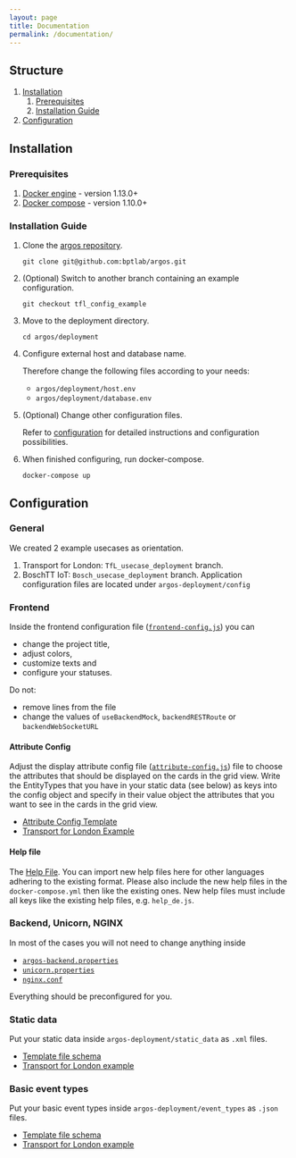 ```yaml
---
layout: page
title: Documentation
permalink: /documentation/
---
```


## Structure

1. [Installation](#installation)
    1. [Prerequisites](#prerequisites)
    1. [Installation Guide](#installation-guide)
1. [Configuration](#configuration)

## Installation

### Prerequisites
1. [Docker engine](https://www.docker.com/) - version 1.13.0+
1. [Docker compose](https://docs.docker.com/compose/install/) - version 1.10.0+

### Installation Guide

1. Clone the [argos repository](https://github.com/bptlab/argos).

    ```git clone git@github.com:bptlab/argos.git```
1. (Optional) Switch to another branch containing an example configuration.

    ```git checkout tfl_config_example```
1. Move to the deployment directory.

    ```cd argos/deployment```
1. Configure external host and database name.

    Therefore change the following files according to your needs:
    - ```argos/deployment/host.env```
    - ```argos/deployment/database.env```
1. (Optional) Change other configuration files.

    Refer to [configuration](#configuration) for detailed instructions and configuration possibilities.
1. When finished configuring, run docker-compose.

    ```docker-compose up```


## Configuration

### General

We created 2 example usecases as orientation.
1. Transport for London: ```TfL_usecase_deployment``` branch.
1. BoschTT IoT: ```Bosch_usecase_deployment``` branch.
Application configuration files are located under ```argos-deployment/config```

### Frontend

Inside the frontend configuration file ([```frontend-config.js```](https://github.com/bptlab/wiki-resources/blob/TfL_usecase_deployment/argos-deployment/config/frontend-config.js)) you can
* change the project title,
* adjust colors,
* customize texts and
* configure your statuses.

Do not:
* remove lines from the file
* change the values of ```useBackendMock```, ```backendRESTRoute``` or ```backendWebSocketURL```

#### Attribute Config

Adjust the display attribute config file ([```attribute-config.js```](https://github.com/bptlab/wiki-resources/blob/master/argos-deployment/config/attribute-config.js)) file to choose the attributes that should be displayed on the cards in the grid view. Write the EntityTypes that you have in your static data (see below) as keys into the config object and specify in their value object the attributes that you want to see in the cards in the grid view.
* [Attribute Config Template](https://github.com/bptlab/argos-frontend/wiki/AttributeConfig-Template)
* [Transport for London Example](https://github.com/bptlab/wiki-resources/blob/TfL_usecase_deployment/argos-deployment/config/attribute-config.js)

#### Help file

The [Help File](https://github.com/bptlab/wiki-resources/blob/TfL_usecase_deployment/argos-deployment/config/help-config.js). You can import new help files here for other languages adhering to the existing format. Please also include the new help files in the ```docker-compose.yml``` then like the existing ones. New help files must include all keys like the existing help files, e.g. ```help_de.js```.

### Backend, Unicorn, NGINX

In most of the cases you will not need to change anything inside
* [```argos-backend.properties```](https://github.com/bptlab/wiki-resources/blob/TfL_usecase_deployment/argos-deployment/config/argos-backend.properties)
* [```unicorn.properties```](https://github.com/bptlab/wiki-resources/blob/TfL_usecase_deployment/argos-deployment/config/unicorn.properties)
* [```nginx.conf```](https://github.com/bptlab/wiki-resources/blob/TfL_usecase_deployment/argos-deployment/config/nginx.conf)

Everything should be preconfigured for you.

### Static data

Put your static data inside ```argos-deployment/static_data``` as ```.xml``` files.
* [Template file schema](https://github.com/bptlab/argos-backend/wiki/Static-Data-File-Schema)
* [Transport for London example](https://github.com/bptlab/wiki-resources/blob/TfL_usecase_deployment/argos-deployment/static_data/tfl_small.xml)

### Basic event types

Put your basic event types inside ```argos-deployment/event_types``` as ```.json``` files.
* [Template file schema](https://github.com/bptlab/argos-backend/wiki/Default-EventType-File-Schema)
* [Transport for London example](https://github.com/bptlab/wiki-resources/blob/TfL_usecase_deployment/argos-deployment/event_types/EstimatedArrivalChangedEventType.json)
